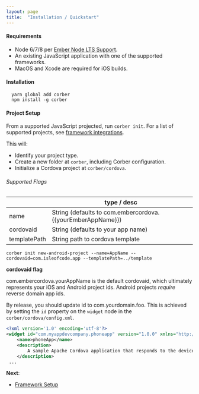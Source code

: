 ```yaml
---
layout: page
title:  "Installation / Quickstart"
---
```


#### Requirements
- Node 6/7/8 per [Ember Node LTS Support](http://emberjs.com/blog/2016/09/07/ember-node-lts-support.html).
- An existing JavaScript application with one of the supported frameworks.
- MacOS and Xcode are required for iOS builds.

#### Installation

```cli
  yarn global add corber
  npm install -g corber
```

#### Project Setup

From a supported JavaScript projected, run `corber init`. For a list of supported projects, see [framework integrations](/pages/frameworks/index).

This will:

- Identify your project type.
- Create a new folder at `corber`, including Corber configuration.
- Initialize a Cordova project at `corber/cordova`.

###### Supported Flags


|             | type / desc                       |
|------------ | ----------------------------------|
| name        | String (defaults to com.embercordova.{{yourEmberAppName}}) |
| cordovaid   | String (defaults to your app name) |
| templatePath| String path to cordova template |

```cli
corber init new-android-project --name=AppName --cordovaid=com.isleofcode.app --templatePath=../template
```
**cordovaid flag**

com.embercordova.yourAppName is the default cordovaid, which ultimately represents your iOS and Android project ids. Android projects _require_ reverse domain app ids.

By release, you should update id to com.yourdomain.foo. This is achieved by setting the `id` property on the `widget` node in the `corber/cordova/config.xml`.

```xml
<?xml version='1.0' encoding='utf-8'?>
<widget id="com.myappdevcompany.phoneapp" version="1.0.0" xmlns="http://www.w3.org/ns/widgets" xmlns:cdv="http://cordova.apache.org/ns/1.0">
    <name>phoneApp</name>
    <description>
        A sample Apache Cordova application that responds to the deviceready event.
    </description>
 ...
```

**Next**:

- [Framework Setup](/pages/frameworks/index)
